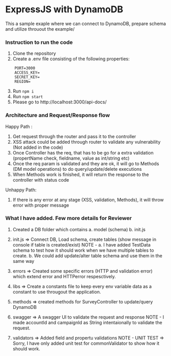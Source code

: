 # ExpressJS with DynamoDB
This a sample exaple where we can connect to DynamoDB, prepare schema and utilize throuout the example/

### Instruction to run the code

1. Clone the repository
2. Create a .env file consisting of the following properties:
```
    PORT=3000
    ACCESS_KEY=
    SECRET_KEY=
    REGION=
```
3. Run `npm i`
6. Run `npm start`
7. Please go to http://localhost:3000/api-docs/

### Architecture and Request/Response flow

Happy Path :
1. Get request through the router and pass it to the controller
2. XSS attack could be added through router to validate any vulnerability (Not added in the code)
3. Once Controller has the req, that has to be go for a extra validation (propertName check, fieldname, value as int/string etc)
4. Once the req param is validated and they are ok, it will go to Methods (DM model operations) to do query/update/delete executions
5. When Methods work is finished, it will return the response to the controller with status code

Unhappy Path:
1. If there is any error at any stage (XSS, validation, Methods), it will throw error with proper message

### What I have added. Few more details for Reviewer

1. Created a DB folder which contains
    a. model (schema)
    b. init.js
2. init.js => Connect DB, Load schema, create tables (show message in console if table is created/exist)
NOTE - 
a. I have added TestData schema to test how it should work when we have multiple tables to create.
b. We could add update/alter table schema and use them in the same way

3. errors => Created some specific errors (HTTP and validation error) which extend error and HTTPerror respesctively.
4. libs => Create a constants file to keep every env variable data as a constant to use througout the application.
5. methods => created methods for SurveyController to update/query DynamoDB
6. swagger => A swagger UI to validate the request and response
NOTE - I made accountId and campaignId as String intentaionally to validate the request.
7. validators => Added field and propertu validations
NOTE - UNIT TEST => Sorry, I have only added unit test for commonValidator to show how it should work.